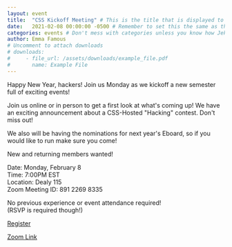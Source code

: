 ```yaml
---
layout: event
title:  "CSS Kickoff Meeting" # This is the title that is displayed to users
date:   2021-02-08 00:00:00 -0500 # Remember to set this the same as the filename to avoid confusion
categories: events # Don't mess with categories unless you know how Jekyll works
author: Emma Famous
# Uncomment to attach downloads
# downloads:
#     - file_url: /assets/downloads/example_file.pdf
#       name: Example File
---
```

Happy New Year, hackers! Join us Monday as we kickoff a new semester full of exciting events!

Join us online or in person to get a first look at what's coming up! We have an exciting announcement about a CSS-Hosted "Hacking" contest. Don't miss out!

We also will be having the nominations for next year's Eboard, so if you would like to run make sure you come!

New and returning members wanted!

Date: Monday, February 8<br>
Time: 7:00PM EST<br>
Location: Dealy 115<br>
Zoom Meeting ID: 891 2269 8335<br>

No previous experience or event attendance required!<br>
(RSVP is required though!)

[Register](https://docs.google.com/forms/d/e/1FAIpQLSfWJHQcTPyYbgNcxG4lkXauwj4i9RzEVxQnHp2eLl5F-K0KCA/viewform) <br>

[Zoom Link](https://fordham.zoom.us/j/89122698335)<br>